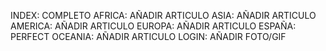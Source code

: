 INDEX: COMPLETO
AFRICA: AÑADIR ARTICULO
ASIA: AÑADIR ARTICULO
AMERICA: AÑADIR ARTICULO
EUROPA: AÑADIR ARTICULO
ESPAÑA: PERFECT
OCEANIA: AÑADIR ARTICULO
LOGIN: AÑADIR FOTO/GIF